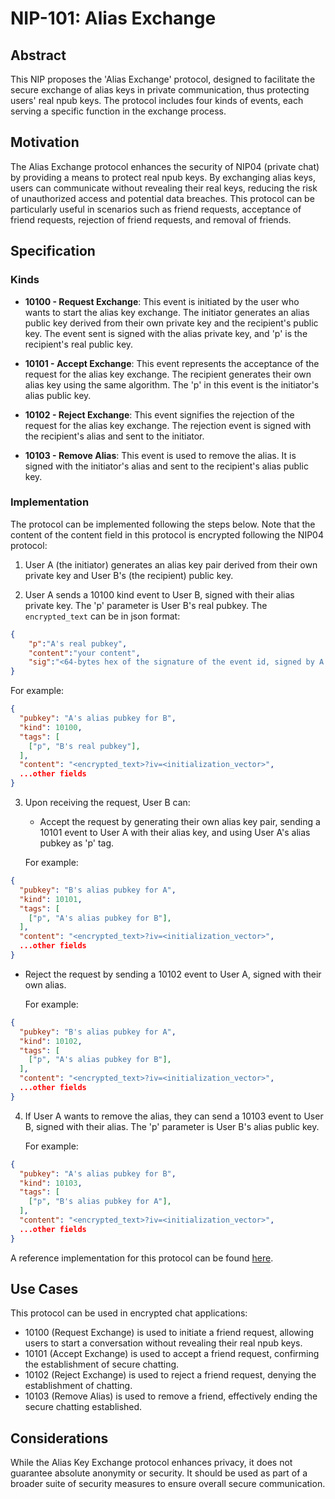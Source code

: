 # NIP-101: Alias Exchange

## Abstract

This NIP proposes the 'Alias Exchange' protocol, designed to facilitate the secure exchange of alias keys in private communication, thus protecting users' real npub keys. The protocol includes four kinds of events, each serving a specific function in the exchange process.

## Motivation

The Alias Exchange protocol enhances the security of NIP04 (private chat) by providing a means to protect real npub keys. By exchanging alias keys, users can communicate without revealing their real keys, reducing the risk of unauthorized access and potential data breaches. This protocol can be particularly useful in scenarios such as friend requests, acceptance of friend requests, rejection of friend requests, and removal of friends.


## Specification

### Kinds

- **10100 - Request Exchange**: This event is initiated by the user who wants to start the alias key exchange. The initiator generates an alias public key derived from their own private key and the recipient's public key. The event sent is signed with the alias private key, and 'p' is the recipient's real public key.

- **10101 - Accept Exchange**: This event represents the acceptance of the request for the alias key exchange. The recipient generates their own alias key using the same algorithm. The 'p' in this event is the initiator's alias public key.

- **10102 - Reject Exchange**: This event signifies the rejection of the request for the alias key exchange. The rejection event is signed with the recipient's alias and sent to the initiator.

- **10103 - Remove Alias**: This event is used to remove the alias. It is signed with the initiator's alias and sent to the recipient's alias public key.

### Implementation

The protocol can be implemented following the steps below. Note that the content of the content field in this protocol is encrypted following the NIP04 protocol:

1. User A (the initiator) generates an alias key pair derived from their own private key and User B's (the recipient) public key.

2. User A sends a 10100 kind event to User B, signed with their alias private key. The 'p' parameter is User B's real pubkey. The `encrypted_text` can be in json format: 


```json
{
	"p":"A's real pubkey",
	"content":"your content", 
	"sig":"<64-bytes hex of the signature of the event id, signed by A's real private key>"
}
```

For example:

```json
{
  "pubkey": "A's alias pubkey for B",
  "kind": 10100,
  "tags": [
    ["p", "B's real pubkey"],
  ],
  "content": "<encrypted_text>?iv=<initialization_vector>",
  ...other fields
}
```


3. Upon receiving the request, User B can:

   - Accept the request by generating their own alias key pair, sending a 10101 event to User A with their alias key, and using User A's alias pubkey as 'p' tag.

   For example:

```json
{
  "pubkey": "B's alias pubkey for A",
  "kind": 10101,
  "tags": [
    ["p", "A's alias pubkey for B"],
  ],
  "content": "<encrypted_text>?iv=<initialization_vector>",
  ...other fields
}
```
   
   - Reject the request by sending a 10102 event to User A, signed with their own alias.

      For example:

```json
{
  "pubkey": "B's alias pubkey for A",
  "kind": 10102,
  "tags": [
    ["p", "A's alias pubkey for B"],
  ],
  "content": "<encrypted_text>?iv=<initialization_vector>",
  ...other fields
}
```
   
4. If User A wants to remove the alias, they can send a 10103 event to User B, signed with their alias. The 'p' parameter is User B's alias public key.

   For example:

```json
{
  "pubkey": "A's alias pubkey for B",
  "kind": 10103,
  "tags": [
    ["p", "B's alias pubkey for A"],
  ],
  "content": "<encrypted_text>?iv=<initialization_vector>",
  ...other fields
}
```

A reference implementation for this protocol can be found [here](https://github.com/0xchat-app/nostr-dart/blob/main/lib/src/nips/nip_101.dart).


## Use Cases

This protocol can be used in encrypted chat applications:

- 10100 (Request Exchange) is used to initiate a friend request, allowing users to start a conversation without revealing their real npub keys.
- 10101 (Accept Exchange) is used to accept a friend request, confirming the establishment of secure chatting.
- 10102 (Reject Exchange) is used to reject a friend request, denying the establishment of chatting.
- 10103 (Remove Alias) is used to remove a friend, effectively ending the secure chatting established.

## Considerations

While the Alias Key Exchange protocol enhances privacy, it does not guarantee absolute anonymity or security. It should be used as part of a broader suite of security measures to ensure overall secure communication.
